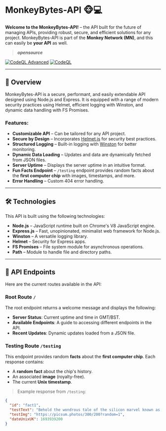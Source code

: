 # MonkeyBytes-API 🐵💻

**Welcome to the MonkeyBytes-API!** – the API built for the future of managing APIs, providing robust, secure, and efficient solutions for any project. MonkeyBytes-API is part of the **Monkey Network (MN)**, and this can easily be **your API** as well.

> **_opensource_**

[![CodeQL Advanced](https://github.com/palidintheonly/MonkeyBytes-API/actions/workflows/codeql.yml/badge.svg)](https://github.com/palidintheonly/MonkeyBytes-API/actions/workflows/codeql.yml)
[![CodeQL](https://github.com/palidintheonly/MonkeyBytes-API/actions/workflows/github-code-scanning/codeql/badge.svg)](https://github.com/palidintheonly/MonkeyBytes-API/actions/workflows/github-code-scanning/codeql)

---

## 🎯 Overview

MonkeyBytes-API is a secure, performant, and easily extendable API designed using Node.js and Express. It is equipped with a range of modern security practices using Helmet, efficient logging with Winston, and dynamic data handling with FS Promises.

### Features:
- **Customizable API** – Can be tailored for any API project.
- **Secure by Design** – Incorporates [Helmet.js](https://helmetjs.github.io/) for security best practices.
- **Structured Logging** – Built-in logging with [Winston](https://github.com/winstonjs/winston) for better monitoring.
- **Dynamic Data Loading** – Updates and data are dynamically fetched from JSON files.
- **Server Uptime** – Displays the server uptime in an intuitive format.
- **Fun Facts Endpoint** – `/testing` endpoint provides random facts about the **first computer chip** with images, timestamps, and more.
- **Error Handling** – Custom 404 error handling.

---

## 🛠️ Technologies

This API is built using the following technologies:

- **Node.js** – JavaScript runtime built on Chrome's V8 JavaScript engine.
- **Express.js** – Fast, unopinionated, minimalist web framework for Node.js.
- **Winston** – A versatile logging library.
- **Helmet** – Security for Express apps.
- **FS Promises** – File system module for asynchronous operations.
- **Path** – Module to handle file and directory paths.

---

## 📂 API Endpoints

Here are the current routes available in the API:

### Root Route `/`
The root endpoint returns a welcome message and displays the following:
- **Server Status**: Current uptime and time in GMT/BST.
- **Available Endpoints**: A guide to accessing different endpoints in the API.
- **Recent Updates**: Dynamic updates loaded from a JSON file.

### Testing Route `/testing`
This endpoint provides random **facts** about the **first computer chip**. Each response contains:
- A **random fact** about the chip's history.
- An associated **image** (royalty-free).
- The current **Unix timestamp**.

> Example response from `/testing`:
```json
{
  "id": "fact1",
  "testText": "Behold the wondrous tale of the silicon marvel known as the first computer chip!",
  "testImg": "https://picsum.photos/300/200?random=1",
  "dateUnixUK": 1693939200
}
